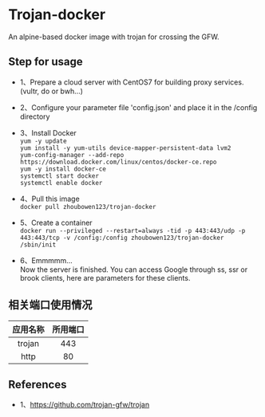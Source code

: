 # Trojan-docker
An alpine-based docker image with trojan for crossing the GFW.

## Step for usage
- 1、Prepare a cloud server with CentOS7 for building proxy services.(vultr, do or bwh...)
- 2、Configure your parameter file 'config.json' and place it in the /config directory
- 3、Install Docker<br>
  `yum -y update`<br>
  `yum install -y yum-utils device-mapper-persistent-data lvm2`<br>
  `yum-config-manager --add-repo https://download.docker.com/linux/centos/docker-ce.repo`<br>
  `yum -y install docker-ce`<br>
  `systemctl start docker`<br>
  `systemctl enable docker`<br>
- 4、Pull this image<br>
   `docker pull zhoubowen123/trojan-docker`
- 5、Create a container<br>
  `docker run --privileged --restart=always -tid -p 443:443/udp -p 443:443/tcp -v /config:/config zhoubowen123/trojan-docker /sbin/init`<br>
  
- 6、Emmmmm...<br>
  Now the server is finished. You can access Google through ss, ssr or brook clients, here are parameters for these clients.

## 相关端口使用情况

应用名称 | 所用端口
:-: | :-:
trojan | 443
http | 80

## References
- 1、https://github.com/trojan-gfw/trojan